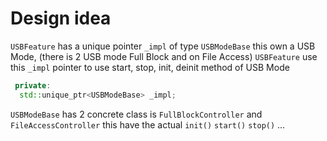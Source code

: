
# Design idea

`USBFeature` has a unique pointer `_impl` of type `USBModeBase` this own a USB Mode, (there is 2 USB mode Full Block and on File Access)
`USBFeature` use this `_impl` pointer to use start, stop, init, deinit method of USB Mode
```cpp
 private:
  std::unique_ptr<USBModeBase> _impl;
```
`USBModeBase` has 2 concrete class is `FullBlockController` and `FileAccessController` this have the actual `init()` `start()` `stop()` ...





